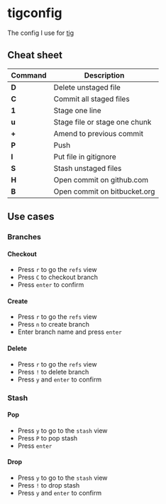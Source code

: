# tigconfig

The config I use for [tig](https://github.com/jonas/tig)

## Cheat sheet

| Command | Description                   |
| ------- | ----------------------------- |
| **D**   | Delete unstaged file          |
| **C**   | Commit all staged files       |
| **1**   | Stage one line                |
| **u**   | Stage file or stage one chunk |
| **+**   | Amend to previous commit      |
| **P**   | Push                          |
| **I**   | Put file in gitignore         |
| **S**   | Stash unstaged files          |
| **H**   | Open commit on github.com     |
| **B**   | Open commit on bitbucket.org  |

## Use cases

### Branches

#### Checkout

- Press `r` to go the `refs` view
- Press `C` to checkout branch
- Press `enter` to confirm

#### Create

- Press `r` to go the `refs` view
- Press `n` to create branch
- Enter branch name and press `enter`

#### Delete

- Press `r` to go the `refs` view
- Press `!` to delete branch
- Press `y` and `enter` to confirm

### Stash

#### Pop

- Press `y` to go to the `stash` view
- Press `P` to pop stash
- Press `enter`

#### Drop

- Press `y` to go to the `stash` view
- Press `!` to drop stash
- Press `y` and `enter` to confirm
